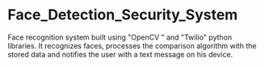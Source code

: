 # Face_Detection_Security_System
Face recognition system built using "OpenCV " and "Twilio" python libraries. It recognizes faces, processes the comparison algorithm with the stored data and notifies the user with a text message on his device.
